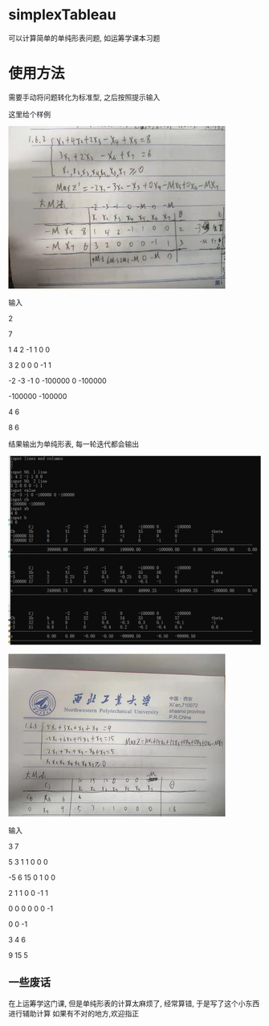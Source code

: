 # simplexTableau
可以计算简单的单纯形表问题, 如运筹学课本习题
# 使用方法
需要手动将问题转化为标准型, 之后按照提示输入

这里给个样例

![样例1](https://github.com/guner7451000/simplexTableau/blob/main/1.jpg)

输入

2

7

1 4 2 -1 1 0 0

3 2 0 0 0 -1 1

-2 -3 -1 0 -100000 0 -100000

-100000 -100000

4 6

8 6

结果输出为单纯形表, 每一轮迭代都会输出

![结果1](https://github.com/guner7451000/simplexTableau/blob/main/1.png)

![样例2](https://github.com/guner7451000/simplexTableau/blob/main/2.jpg)

输入

3 7

5 3 1 1 0 0 0 

-5 6 15 0 1 0 0

2 1 1 0 0 -1 1

0 0 0 0 0 0 -1

0 0 -1

3 4 6

9 15 5

## 一些废话

在上运筹学这门课, 但是单纯形表的计算太麻烦了, 经常算错, 于是写了这个小东西进行辅助计算
如果有不对的地方,欢迎指正
